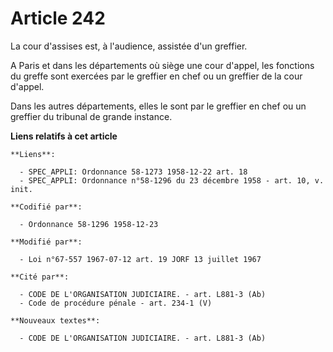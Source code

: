 # Article 242

La cour d'assises est, à l'audience, assistée d'un greffier.

A Paris et dans les départements où siège une cour d'appel, les fonctions du greffe sont exercées par le greffier en chef ou
un greffier de la cour d'appel.

Dans les autres départements, elles le sont par le greffier en chef ou un greffier du tribunal de grande instance.

**Liens relatifs à cet article**

	**Liens**:

	  - SPEC_APPLI: Ordonnance 58-1273 1958-12-22 art. 18
	  - SPEC_APPLI: Ordonnance n°58-1296 du 23 décembre 1958 - art. 10, v. init.

	**Codifié par**:

	  - Ordonnance 58-1296 1958-12-23

	**Modifié par**:

	  - Loi n°67-557 1967-07-12 art. 19 JORF 13 juillet 1967

	**Cité par**:

	  - CODE DE L'ORGANISATION JUDICIAIRE. - art. L881-3 (Ab)
	  - Code de procédure pénale - art. 234-1 (V)

	**Nouveaux textes**:

	  - CODE DE L'ORGANISATION JUDICIAIRE. - art. L881-3 (Ab)
